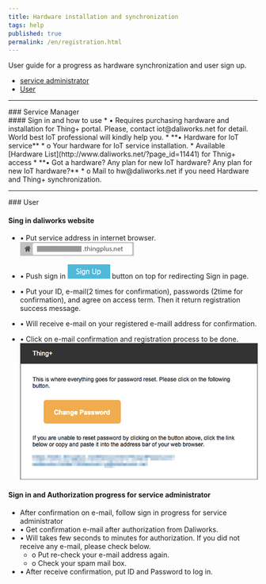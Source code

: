 ```yaml
---
title: Hardware installation and synchronization
tags: help
published: true
permalink: /en/registration.html
---
```


User guide for a progress as hardware synchronization and user sign up. 

* [service administrator](#id-serviceadmin)
* [User](#id-enduser) 

---
<div id='id-serviceadmin'></div>
### Service Manager
<br>
#### Sign in and how to use
  * •	Requires purchasing hardware and installation for Thing+ portal. Please, contact iot@daliworks.net for detail. World best IoT professional will kindly help you.
  * **•	Hardware for IoT service**
    * o	Your hardware for IoT service installation.
    * Available [Hardware List](http://www.daliworks.net/?page_id=11441) for Thnig+ access
  * **•	Got a hardware? Any plan for new IoT hardware? Any plan for new IoT hardware?**
    * o Mail to hw@daliworks.net if you need Hardware and Thing+ synchronization.

<br>

---
<div id='id-enduser'></div>
### User
<br>

<!---
### Prerequestion for service 
  * Registor member in {serviceName}.thingplus.net 
  * Service administration approval and authorization 
-->

#### Sing in daliworks website
  * •	Put service address in internet browser.
![](/assets/2_address.png)

  * •	Push sign in ![](/assets/en_2_register.png) button on top for redirecting Sign in page. 
  * •	Put your ID, e-mail(2 times for confirmation), passwords (2time for confirmation), and agree on access term. Then it return registration success message.   
  * •	Will receive e-mail on your registered e-maill address for confirmation. 
  * •	Click on e-mail confirmation and registration process to be done.   
![](/assets/en_2_email.png)

#### Sign in and Authorization progress for service administrator
  * After confirmation on e-mail, follow sign in progress for service administrator
  * •	Get confirmation e-mail after authorization from Daliworks.  
  * •	Will takes few seconds to minutes for authorization. If you did not receive any e-mail, please check below.  
    * o	Put re-check your e-mail address again. 
    * o	Check your spam mail box. 
  * •	After receive confirmation, put ID and Password to log in.  

<!---

<br>

---
### Developer
<br>
### Necessary step to use Thing+ portal
1) Hardware
* Pin number in puchased hardware 
* Thing+ registration
* Connect hardware in Thing+ registration

### Hardware

### Hardware?

### Purchasing Hardware?

### Pin number in hardware

### check pin number in hardware

### Connect Gateway 
* Can connect Thing+ protal if puchased hardware.

### Connect Gateway

### Check gateway on Thing+
1. Move to sensor list menu.  
* Check gateway on sensor list page.  
* After find gateway, check sensor below name of gateway. 
* If not, ask service administrator.(Contact person or send e-mail on bottom of screen)
-->



<!---
Service administrator B2B
- www.thingplus.net
- Sign in and service  
- 1)Guide for hardware that you want to add(Not installation guide. Access guide with hardware.)
- 2)Contact directly to hardware 

3)User
- example.thingplus.net
- Need authorization for service adminstrator and gateway after sign in 
- Hardware information will not be provided
- Information for sign in and authorization

Developer(Site administrator)
- 4)DIY
  - diy.thingplus.net
  - After sign in, automatic approval. Need direct connecting gateway on his own 
  - Hardware purchase information(ICbanQ link), Sign in after get token by purchasement, Connect gateway
- Programmer
  - dev.thingplus.net
  - After sign in, automatic approval, Need direct connecting gateway on his own
  - Hardware purchase information(ICbanQ link), Sign in after get token by purchasement, Connect gateway, provide programming guide on gateway. 
-->

<!---
* Developer
-->
